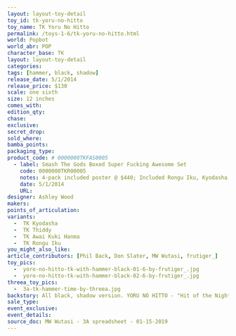 ```yaml
---
layout: layout-toy-detail 
toy_id: tk-yoru-no-hitto
toy_name: TK Yoru No Hitto
permalink: /toys-1-6/tk-yoru-no-hitto.html
world: Popbot
world_abr: POP
character_base: TK
layout: layout-toy-detail
categories:
tags: [hammer, black, shadow] 
release_date: 5/1/2014
release_price: $130 
scale: one sixth
size: 12 inches
comes_with: 
edition_qty: 
chase: 
exclusive: 
secret_drop: 
sold_where: 
bamba_points: 
packaging_type: 
product_code: # 0000000TKFAS0005
  - label: Smash The Gods Boxed Super Fucking Awesome Set
    code: 0000000TKR00005
    notes: 4-pack included poster @ $440; Included Rongu Iku, Kyodasha, Awai Kuki Hanma, Yoru No Hitto
    date: 5/1/2014
    URL:
designer: Ashley Wood
makers: 
points_of_articulation: 
variants: 
  -  TK Kyodasha
  -  TK Thiddy
  -  TK Awai Kuki Hanma
  -  TK Rongu Iku
you_might_also_like: 
article_contributors: [Phil Back, Don Slater, MW Wutasi, frutiger_]
toy_pics: 
  -  yoro-no-hitto-tk-with-hammer-black-01-6-by-frutiger_.jpg
  -  yoro-no-hitto-tk-with-hammer-black-02-6-by-frutiger_.jpg
threea_toy_pics:
  -  3a-tk-hammer-time-by-threea.jpg  
backstory: All black, shadow version. YORU NO HITTO - "Hit of the Night".
sale_type: 
event_exclusive: 
event_details: 
source_doc: MW Wutasi - 3A spreadsheet - 01-15-2019
---
```

